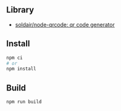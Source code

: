 ## Library

- [soldair/node\-qrcode: qr code generator](https://github.com/soldair/node-qrcode)

## Install

```bash
npm ci
# or
npm install
```

## Build

```
npm run build
```
